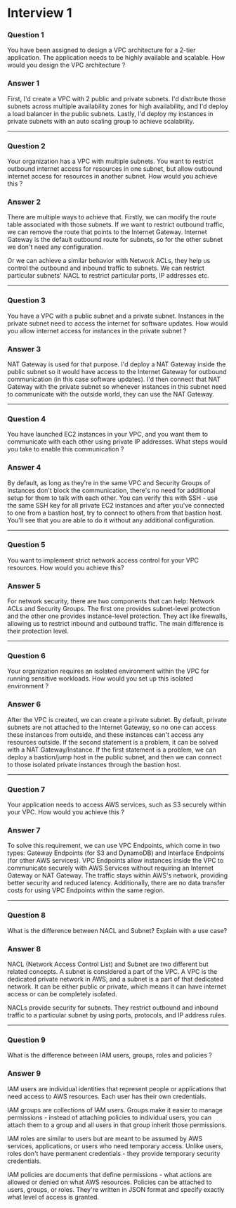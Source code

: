 # Interview 1

### Question 1

You have been assigned to design a VPC architecture for a 2-tier application. The application needs to be highly available and scalable. How would you design the VPC architecture ?

### Answer 1

First, I'd create a VPC with 2 public and private subnets. I'd distribute those subnets across multiple availability zones for high availability, and I'd deploy a load balancer in the public subnets. Lastly, I'd deploy my instances in private subnets with an auto scaling group to achieve scalability.

---

### Question 2

Your organization has a VPC with multiple subnets. You want to restrict outbound internet access for resources in one subnet, but allow outbound internet access for resources in another subnet. How would you achieve this ?

### Answer 2

There are multiple ways to achieve that. Firstly, we can modify the route table associated with those subnets. If we want to restrict outbound traffic, we can remove the route that points to the Internet Gateway. Internet Gateway is the default outbound route for subnets, so for the other subnet we don't need any configuration.

Or we can achieve a similar behavior with Network ACLs, they help us control the outbound and inbound traffic to subnets. We can restrict particular subnets' NACL to restrict particular ports, IP addresses etc.

---

### Question 3

You have a VPC with a public subnet and a private subnet. Instances in the private subnet need to access the internet for software updates. How would you allow internet access for instances in the private subnet ?

### Answer 3

NAT Gateway is used for that purpose. I'd deploy a NAT Gateway inside the public subnet so it would have access to the Internet Gateway for outbound communication (in this case software updates). I'd then connect that NAT Gateway with the private subnet so whenever instances in this subnet need to communicate with the outside world, they can use the NAT Gateway.

---

### Question 4

You have launched EC2 instances in your VPC, and you want them to communicate with each other using private IP addresses. What steps would you take to enable this communication ?

### Answer 4

By default, as long as they're in the same VPC and Security Groups of instances don't block the communication, there's no need for additional setup for them to talk with each other. You can verify this with SSH - use the same SSH key for all private EC2 instances and after you've connected to one from a bastion host, try to connect to others from that bastion host. You'll see that you are able to do it without any additional configuration.

---

### Question 5

You want to implement strict network access control for your VPC resources. How would you achieve this?

### Answer 5

For network security, there are two components that can help: Network ACLs and Security Groups. The first one provides subnet-level protection and the other one provides instance-level protection. They act like firewalls, allowing us to restrict inbound and outbound traffic. The main difference is their protection level.

---

### Question 6

Your organization requires an isolated environment within the VPC for running sensitive workloads. How would you set up this isolated environment ?

### Answer 6

After the VPC is created, we can create a private subnet. By default, private subnets are not attached to the Internet Gateway, so no one can access these instances from outside, and these instances can't access any resources outside. If the second statement is a problem, it can be solved with a NAT Gateway/Instance. If the first statement is a problem, we can deploy a bastion/jump host in the public subnet, and then we can connect to those isolated private instances through the bastion host.

---

### Question 7

Your application needs to access AWS services, such as S3 securely within your VPC. How would you achieve this ?

### Answer 7

To solve this requirement, we can use VPC Endpoints, which come in two types: Gateway Endpoints (for S3 and DynamoDB) and Interface Endpoints (for other AWS services). VPC Endpoints allow instances inside the VPC to communicate securely with AWS Services without requiring an Internet Gateway or NAT Gateway. The traffic stays within AWS's network, providing better security and reduced latency. Additionally, there are no data transfer costs for using VPC Endpoints within the same region.

---

### Question 8

What is the difference between NACL and Subnet? Explain with a use case?

### Answer 8

NACL (Network Access Control List) and Subnet are two different but related concepts. A subnet is considered a part of the VPC. A VPC is the dedicated private network in AWS, and a subnet is a part of that dedicated network. It can be either public or private, which means it can have internet access or can be completely isolated.

NACLs provide security for subnets. They restrict outbound and inbound traffic to a particular subnet by using ports, protocols, and IP address rules.

---

### Question 9

What is the difference between IAM users, groups, roles and policies ?

### Answer 9

IAM users are individual identities that represent people or applications that need access to AWS resources. Each user has their own credentials.

IAM groups are collections of IAM users. Groups make it easier to manage permissions - instead of attaching policies to individual users, you can attach them to a group and all users in that group inherit those permissions.

IAM roles are similar to users but are meant to be assumed by AWS services, applications, or users who need temporary access. Unlike users, roles don't have permanent credentials - they provide temporary security credentials.

IAM policies are documents that define permissions - what actions are allowed or denied on what AWS resources. Policies can be attached to users, groups, or roles. They're written in JSON format and specify exactly what level of access is granted.

